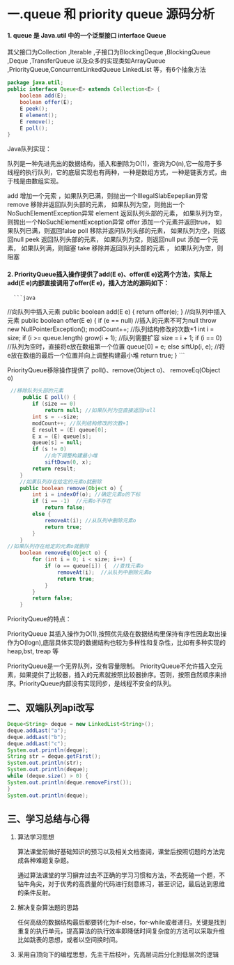# 一.queue 和 priority queue 源码分析

#### 1. queue 是 Java.util 中的一个泛型接口 interface Queue  <E>

其父接口为Collection <E>,Iterable <E>,子接口为BlockingDeque <E>,BlockingQueue <E>,Deque <E>,TransferQueue <E>以及众多的实现类如ArrayQueue ,PriorityQueue,ConcurrentLinkedQueue LinkedList 等，有6个抽象方法

```Java
package java.util;
public interface Queue<E> extends Collection<E> {
    boolean add(E);
    boolean offer(E);
    E peek();
    E element();
    E remove();
    E poll();    
}
```

Java队列实现：

队列是一种先进先出的数据结构，插入和删除为O(1)，查询为O(n),它一般用于多线程的执行队列，它的底层实现也有两种，一种是数组方式，一种是链表方式，由于栈是由数组实现。

add  增加一个元索 ，如果队列已满，则抛出一个IIIegaISlabEepeplian异常
remove  移除并返回队列头部的元素， 如果队列为空，则抛出一个NoSuchElementException异常
element  返回队列头部的元素， 如果队列为空，则抛出一个NoSuchElementException异常
offer 添加一个元素并返回true， 如果队列已满，则返回false
poll 移除并返问队列头部的元素， 如果队列为空，则返回null
peek  返回队列头部的元素， 如果队列为空，则返回null
put  添加一个元素， 如果队列满，则阻塞
take  移除并返回队列头部的元素 ， 如果队列为空，则阻塞

#### 2. PriorityQueue插入操作提供了add(E e)、offer(E e)这两个方法，实际上add(E e)内部直接调用了offer(E e)，插入方法的源码如下：

      ```java 
   //向队列中插入元素
    public boolean add(E e) {
        return offer(e);
    }
    //向队列中插入元素
    public boolean offer(E e) {
        if (e == null)  //插入的元素不可为null
            throw new NullPointerException();
        modCount++;  //队列结构修改的次数+1
        int i = size;
        if (i >= queue.length)
            grow(i + 1);  //队列需要扩容
        size = i + 1;
        if (i == 0)  //队列为空时，直接将e放在数组第一个位置
            queue[0] = e;
        else
            siftUp(i, e); //将e放在数组的最后一个位置并向上调整构建最小堆
        return true;
    }
      ```

PriorityQueue移除操作提供了 poll()、remove(Object o)、 removeEq(Object o)

```java 
 //移除队列头部的元素
     public E poll() {
        if (size == 0)
            return null; //如果队列为空直接返回null
        int s = --size;
        modCount++; //队列结构修改的次数+1
        E result = (E) queue[0];
        E x = (E) queue[s];
        queue[s] = null;
        if (s != 0)
            //向下调整构建最小堆
            siftDown(0, x);
        return result;
    }
    //如果队列存在给定的元素o就删除
    public boolean remove(Object o) {
        int i = indexOf(o); //确定元素o的下标
        if (i == -1)  //元素o不存在
            return false;
        else {
            removeAt(i); //从队列中删除元素o
            return true;
        }
    }
//如果队列存在给定的元素o就删除
    boolean removeEq(Object o) {
        for (int i = 0; i < size; i++) {
            if (o == queue[i]) {  //查找元素o
                removeAt(i);  //从队列中删除元素o
                return true;
            }
        }
        return false;
    }
```

PriorityQueue的特点：

PriorityQueue 其插入操作为O(1),按照优先级在数据结构里保持有序性因此取出操作为O(logn),底层具体实现的数据结构也较为多样性和复杂性，比如有多种实现的heap,bst, treap 等

PriorityQueue是一个无界队列，没有容量限制。
PriorityQueue不允许插入空元素，如果提供了比较器，插入的元素就按照比较器排序。否则，按照自然顺序来排序。PriorityQueue内部没有实现同步，是线程不安全的队列。

##  二、双端队列api改写

```java
Deque<String> deque = new LinkedList<String>();
deque.addLast("a");
deque.addLast("b");
deque.addLast("c");
System.out.println(deque);
String str = deque.getFirst();
System.out.println(str);
System.out.println(deque);
while (deque.size() > 0) {
System.out.println(deque.removeFirst());
}
System.out.println(deque);
```

##  三、学习总结与心得

1. 算法学习思想

   算法课堂前做好基础知识的预习以及相关文档查阅，课堂后按照切题的方法完成各种难题复杂题。

   通过算法课堂的学习摒弃过去不正确的学习习惯和方法，不去死磕一个题，不钻牛角尖，对于优秀的高质量的代码进行刻意练习，甚至识记，最后达到思维的条件反射。

2. 解决复杂算法题的思路

   任何高级的数据结构最后都要转化为if-else，for-while或者递归，关键是找到重复的执行单元，提高算法的执行效率即降低时间复杂度的方法可以采取升维比如跳表的思想，或者以空间换时间。

3. 采用自顶向下的编程思想，先主干后枝叶，先高层词后分化到低层次的逻辑